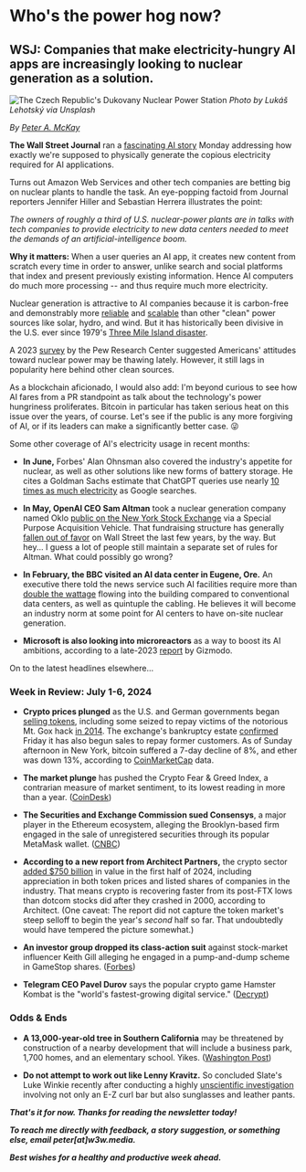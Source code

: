 # Who's the power hog now?
## WSJ: Companies that make electricity-hungry AI apps are increasingly looking to nuclear generation as a solution.

![The Czech Republic's Dukovany Nuclear Power Station](https://images.unsplash.com/photo-1630142896875-d71a6ee6db03)
*Photo by Lukáš Lehotský via Unsplash*

_By_ [_Peter A. McKay_](https://pmckay.com)

<!-- Lede item. Should run ~450 words. -->

**The Wall Street Journal** ran a [fascinating AI story](https://www.wsj.com/business/energy-oil/tech-industry-wants-to-lock-up-nuclear-power-for-ai-6cb75316?st=i66zih6bogljhop&reflink=desktopwebshare_permalink) Monday addressing how exactly we're supposed to physically generate the copious electricity required for AI applications.

Turns out Amazon Web Services and other tech companies are betting big on nuclear plants to handle the task. An eye-popping factoid from Journal reporters Jennifer Hiller and Sebastian Herrera illustrates the point:

*The owners of roughly a third of U.S. nuclear-power plants are in talks with tech companies to provide electricity to new data centers needed to meet the demands of an artificial-intelligence boom.*

**Why it matters:** When a user queries an AI app, it creates new content from scratch every time in order to answer, unlike search and social platforms that index and present previously existing information. Hence AI computers do much more processing -- and thus require much more electricity.

Nuclear generation is attractive to AI companies because it is carbon-free and demonstrably more [reliable](https://www.energy.gov/ne/articles/nuclear-power-most-reliable-energy-source-and-its-not-even-close) and [scalable](https://climate.mit.edu/ask-mit/how-many-wind-turbines-would-it-take-equal-energy-output-one-typical-nuclear-reactor) than other "clean" power sources like solar, hydro, and wind. But it has historically been divisive in the U.S. ever since 1979's [Three Mile Island disaster](https://www.usatoday.com/story/news/politics/2019/09/20/three-mile-island-closes-meltdown-changed-nuclear-energy-america/2352254001/).

A 2023 [survey](https://www.pewresearch.org/short-reads/2023/08/18/growing-share-of-americans-favor-more-nuclear-power/) by the Pew Research Center suggested Americans' attitudes toward nuclear power may be thawing lately. However, it still lags in popularity here behind other clean sources.

As a blockchain aficionado, I would also add: I'm beyond curious to see how AI fares from a PR standpoint as talk about the technology's power hungriness proliferates. Bitcoin in particular has taken serious heat on this issue over the years, of course. Let's see if the public is any more forgiving of AI, or if its leaders can make a significantly better case. 😜

Some other coverage of AI's electricity usage in recent months:

- **In June,** Forbes' Alan Ohnsman also covered the industry's appetite for nuclear, as well as other solutions like new forms of battery storage. He cites a Goldman Sachs estimate that ChatGPT queries use nearly [10 times as much electricity](https://www.forbes.com/sites/alanohnsman/2024/06/10/desperate-for-power-ai-companies-look-to-the-nuclear-option/) as Google searches.

- **In May, OpenAI CEO Sam Altman** took a nuclear generation company named Oklo [public on the New York Stock Exchange](https://www.cnbc.com/2024/05/10/sam-altman-takes-nuclear-startup-oklo-public-to-power-ai-ambitions.html) via a Special Purpose Acquisition Vehicle. That fundraising structure has generally [fallen out of favor](https://www.morningstar.com/markets/end-spac-experiment) on Wall Street the last few years, by the way. But hey... I guess a lot of people still maintain a separate set of rules for Altman. What could possibly go wrong?

- **In February, the BBC visited an AI data center in Eugene, Ore.** An executive there told the news service such AI facilities require more than [double the wattage](https://www.bbc.com/news/business-68238330) flowing into the building compared to conventional data centers, as well as quintuple the cabling. He believes it will become an industry norm at some point for AI centers to have on-site nuclear generation.

- **Microsoft is also looking into microreactors** as a way to boost its AI ambitions, according to a late-2023 [report](https://gizmodo.com/microsoft-hiring-nuclear-energy-expert-ai-1850873864) by Gizmodo.

On to the latest headlines elsewhere...

### Week in Review: July 1-6, 2024

- **Crypto prices plunged** as the U.S. and German governments began [selling tokens](https://www.coindesk.com/markets/2024/07/04/bitcoin-nosedives-under-58k-amid-mt-gox-german-government-wallet-movements/), including some seized to repay victims of the notorious Mt. Gox hack [in 2014](https://en.wikipedia.org/wiki/Mt._Gox). The exchange's bankruptcy estate [confirmed](https://www.coindesk.com/business/2024/07/05/mt-gox-begins-repayments-in-bitcoin-and-bitcoin-cash/) Friday it has also begun sales to repay former customers. As of Sunday afternoon in New York, bitcoin suffered a 7-day decline of 8%, and ether was down 13%, according to [CoinMarketCap](https://coinmarketcap.com/) data.

- **The market plunge** has pushed the Crypto Fear & Greed Index, a contrarian measure of market sentiment, to its lowest reading in more than a year. ([CoinDesk](https://www.coindesk.com/markets/2024/07/05/crypto-crash-pushes-fear-greed-index-to-lowest-since-bitcoin-traded-at-17k-in-early-2023/))

- **The Securities and Exchange Commission sued Consensys**, a major player in the Ethereum ecosystem, alleging the Brooklyn-based firm engaged in the sale of unregistered securities through its popular MetaMask wallet. ([CNBC](https://www.cnbc.com/2024/06/28/sec-sues-ethereum-company-consensys-expanding-industrywide-crackdown.html))

- **According to a new report from Architect Partners,** the crypto sector [added $750 billion](https://architectpartners.com/wp-content/uploads/2024/07/Q2-2024-Crypto-MA-and-Financings-Report-1.pdf) in value in the first half of 2024, including appreciation in both token prices and listed shares of companies in the industry. That means crypto is recovering faster from its post-FTX lows than dotcom stocks did after they crashed in 2000, according to Architect. (One caveat: The report did not capture the token market's steep selloff to begin the year's *second* half so far. That undoubtedly would have tempered the picture somewhat.)

- **An investor group dropped its class-action suit** against stock-market influencer Keith Gill alleging he engaged in a pump-and-dump scheme in GameStop shares. ([Forbes](https://fortune.com/2024/07/01/gamestop-stock-investor-lawsuit-dropped-keith-gill-roaring-kitty-pump-and-dump/))

- **Telegram CEO Pavel Durov** says the popular crypto game Hamster Kombat is the "world's fastest-growing digital service." ([Decrypt](https://decrypt.co/238702/telegram-ceo-hamster-kombat-worlds-fastest-growing))

### Odds & Ends

- **A 13,000-year-old tree in Southern California** may be threatened by construction of a nearby development that will include a business park, 1,700 homes, and an elementary school. Yikes. ([Washington Post](https://www.washingtonpost.com/climate-environment/2024/07/04/jurupa-oak-tree-development-california/))

- **Do not attempt to work out like Lenny Kravitz.** So concluded Slate's Luke Winkie recently after conducting a highly [unscientific investigation](https://slate.com/life/2024/07/lenny-kravitz-2024-age-how-old-workout-video.html) involving not only an E-Z curl bar but also sunglasses and leather pants.

_**That's it for now. Thanks for reading the newsletter today!**_

<!-- Add some biographical info. A draft graf here that needs some tweaking...

_**About me: I've done marketing/content work for several web3 orgs and previously worked as a reporter for a couple of major U.S. newspapers. Started the #w3w newsletter as a personal project to share what I was learning in the early days of web3 work, as I figured it might help others in similar position.**_ -->

_**To reach me directly with feedback, a story suggestion, or something else, email peter[at]w3w.media.**_

_**Best wishes for a healthy and productive week ahead.**_

